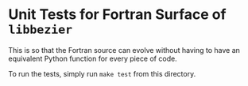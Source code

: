 # Unit Tests for Fortran Surface of `libbezier`

This is so that the Fortran source can evolve without
having to have an equivalent Python function for every
piece of code.

To run the tests, simply run `make test` from this directory.
